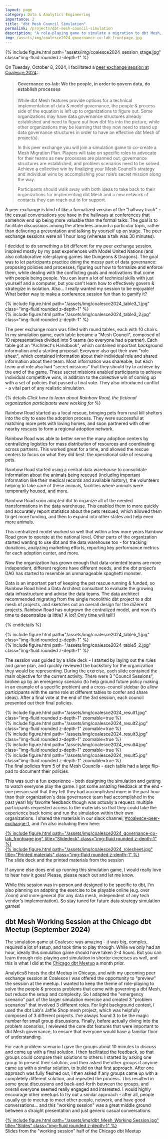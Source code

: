 ```yaml
---
layout: page
category: Data & Analytics Engineering
importance: 2
title: "dbt Mesh Council Simulation"
permalink: /projects/dbt-mesh-council-simulation
description: "A role-playing game to simulate a migration to dbt Mesh, created for a peer exchange at Coalesce 2024."
img: /assets/img/coalesce2024_governance-co-lab_frontpage.jpg
---
```


{% include figure.html path="assets/img/coalesce2024_session_stage.jpg" class="img-fluid rounded z-depth-1" %}

On Tuesday, October 8, 2024, I facilitated a [peer exchange session at Coalesce 2024](https://coalesce-widgets.getdbt.com/agenda/session/1383564):

> #### Governance co-lab: We the people, in order to govern data, do establish processes
>
> While dbt Mesh features provide options for a technical implementation of data & model governance, the people & process side of the equation is left up to organizations to figure out. Some organizations may have data governance structures already established and need to figure out how dbt fits into the picture, while other organizations may be learning that they now need to stand up data governance structures in order to have an effective dbt Mesh of project(s).
>
> In this peer exchange you will join a simulation game to co-create a Mesh Migration Plan. Players will take on specific roles to advocate for their teams as new processes are planned out, governance structures are established, and problem scenarios need to be solved. Achieve a collective win by finalizing your Mesh Council’s strategy and individual wins by accomplishing your role’s secret mission along the way.
>
> Participants should walk away with both ideas to take back to their organizations for implementing dbt Mesh and a new network of contacts they can reach out to for support.

A peer exchange is kind of like a formalized version of the "hallway track" - the casual conversations you have in the hallways at conferences that somehow end up being more valuable than the formal talks. The goal is to facilitate discussions among the attendees around a particular topic, rather than delivering a presentation and talking by yourself up on stage. The peer exchange sessions were all 1 hour long (whereas a talk was 30 minutes). 

I decided to do something a bit different for my peer exchange session, inspired mostly by my past experiences with Model United Nations (and also collaborative role-playing games like Dungeons & Dragons). The goal was to let participants practice doing the messy part of data governance: proposing policies and processes, figuring out how to formalize and enforce them, while dealing with the conflicting goals and motivations that come with people being people. You can learn a lot of technical skills with just yourself and a computer, but you can't learn how to effectively govern & strategize in isolation. Also... I really wanted my session to be enjoyable! What better way to make a conference session fun than to gamify it?

<div class="row">
    <div class="col-sm mt-2 mt-md-0">
        {% include figure.html path="/assets/img/coalesce2024_table3_1.jpg" class="img-fluid rounded z-depth-1" %}
    </div>
    <div class="col-sm mt-2 mt-md-0">
        {% include figure.html path="/assets/img/coalesce2024_table3_2.jpg" class="img-fluid rounded z-depth-1" %}
    </div>
</div>

The peer exchange room was filled with round tables, each with 10 chairs. In my simulation game, each table became a "Mesh Council", composed of 10 representatives divided into 5 teams (so everyone had a partner). Each table got an "Architect's Handbook", which contained important background information and a starting proposal. Everyone also got their own "role sheet", which contained information about their individual role and shared information about their team. Most information was shareable, but each team and role also had "secret missions" that they should try to achieve by the end of the game. These secret missions enabled participants to achieve individual competitive wins, in addition to the collective win of coming up with a set of policies that passed a final vote. They also introduced conflict - a vital part of any realistic simulation. 

{% details *Click here to learn about Rainbow Road, the fictional organization participants were working for* %} 

Rainbow Road started as a local rescue, bringing pets from rural kill shelters into the city to ease the adoption process. They were successful at matching more pets with loving homes, and soon partnered with other nearby rescues to form a regional adoption network.

Rainbow Road was able to better serve the many adoption centers by centralizing logistics for mass distribution of resources and coordinating across partners. This worked great for a time, and allowed the rescue centers to focus on what they did best: the operational side of rescuing pets.

Rainbow Road started using a central data warehouse to consolidate information about the animals being rescued (including important information like their medical records and available history), the volunteers helping to take care of these animals, facilities where animals were temporarily housed, and more.

Rainbow Road soon adopted dbt to organize all of the needed transformations in the data warehouse. This enabled them to more quickly and accurately report statistics about the pets rescued, which allowed them to get more funding, and then to expand into other states and help even more animals.

This centralized model worked so well that within a few more years Rainbow Road grew to operate at the national level. Other parts of the organization started wanting to use dbt and the data warehouse too - for tracking donations, analyzing marketing efforts, reporting key performance metrics for each adoption center, and more.

Now the organization has grown enough that data-oriented teams are more independent, different regions have different needs, and the dbt project’s DAG has started to resemble an unmanageable spaghetti monster.

Data is an important part of keeping the pet rescue running & funded, so Rainbow Road hired a Data Architect consultant to evaluate the growing data infrastructure and advise the data teams. The data architect recommended migrating from the single monolithic dbt project to a dbt mesh of projects, and sketches out an overall design for the diZerent projects. Rainbow Road has outgrown the centralized model, and now it’s time to decentralize (a little? A lot? Only time will tell!)

{% enddetails %}
<br>
<div class="row">
    <div class="col-sm mt-2 mt-md-0">
        {% include figure.html path="/assets/img/coalesce2024_table5_1.jpg" class="img-fluid rounded z-depth-1" %}
    </div>
    <div class="col-sm mt-2 mt-md-0">
        {% include figure.html path="/assets/img/coalesce2024_table5_2.jpg" class="img-fluid rounded z-depth-1" %}
    </div>
</div>

The session was guided by a slide deck - I started by laying out the rules and game plan, and quickly reviewed the backstory for the organization they would be representing. During the exercise, each slide contained the main objective for the current activity. There were 3 "Council Sessions", broken up by an emergency scenario (to help ground future policy making in an example of a specific problem) and a cross-council sidebar (to allow participants with the same role at different tables to confer and share ideas). After a final vote at the end of the 3rd session, each council presented out their final policies.

<div class="row">
    <div class="col-sm mt-2 mt-md-0">
        {% include figure.html path="/assets/img/coalesce2024_result1.jpg" class="img-fluid rounded z-depth-1" zoomable=true %}
    </div>
    <div class="col-sm mt-2 mt-md-0">
        {% include figure.html path="/assets/img/coalesce2024_result2.jpg" class="img-fluid rounded z-depth-1" zoomable=true %}
    </div>
</div>
<div class="row">
    <div class="col-sm mt-2 mt-md-0">
        {% include figure.html path="/assets/img/coalesce2024_result3.jpg" class="img-fluid rounded z-depth-1" zoomable=true %}
    </div>
    <div class="col-sm mt-2 mt-md-0">
        {% include figure.html path="/assets/img/coalesce2024_result4.jpg" class="img-fluid rounded z-depth-1" zoomable=true %}
    </div>
    <div class="col-sm mt-2 mt-md-0">
        {% include figure.html path="/assets/img/coalesce2024_result5.jpg" class="img-fluid rounded z-depth-1" zoomable=true %}
    </div>
</div>
<div class="caption">
    The final policies from 5 of the Mesh Councils - each table had a large flip-pad to document their policies.
</div>

This was such a fun experience - both designing the simulation and getting to watch everyone play the game. I got some amazing feedback at the end - one person said that they felt they had accomplished more in the past hour than their organization's data governance team had accomplished in the past year! My favorite feedback though was actually a request: multiple participants requested access to the materials so that they could take the experience back home and run the simulation within their own organizations. I shared the materials in our slack channel, [#coalesce-peer-exchange-1](https://getdbt.slack.com/archives/C07NL2CENP7), and I'm also including them here:

<div class="row">
    <div class="col-8 mt-2 mt-md-0">
        <a href="/assets/pdf/C24_TUE_1115_PEEREXCHANGE_GOVERNANCE_CO-LAB.pdf">
        {% include figure.html path="/assets/img/coalesce2024_governance-co-lab_frontpage.jpg" title="Slidedeck" class="img-fluid rounded z-depth-1" %}
        </a>
    </div>
    <div class="col-4 mt-2 mt-md-0">
        <a href="/assets/pdf/Governance co-lab printed materials.pdf">
        {% include figure.html path="/assets/img/coalesce2024_rolesheet.jpg" title="Printed materials" class="img-fluid rounded z-depth-1" %}
        </a>
    </div>
</div>
<div class="caption">
    The slide deck and the printed materials from the session
</div>

If anyone else does end up running this simulation game, I would really love to hear how it goes! Please, please reach out and let me know.

While this session was in-person and designed to be specific to dbt, I'm also planning on adapting the exercise to be playable online (e.g. over Zoom) and more general (for any data mesh, independent of any tech vendor's implementation). So stay tuned for future data strategy simulation games!

## dbt Mesh Working Session at the Chicago dbt Meetup (September 2024)

The simulation game at Coalesce was amazing - it was big, complex, required a lot of setup, and took time to play through. While we only had an hour, ideally this simulation game should have taken 2-4 hours. But you can learn through role-playing and simulation in shorter exercises as well, and this is what I did at the [Chicago dbt Meetup](https://www.meetup.com/chicago-dbt-meetup/events/302721675/) a month prior.

Analytics8 hosts the dbt Meetup in Chicago, and with my upcoming peer exchange session at Coalesce I was offered the opportunity to "preview" the session at the meetup. I wanted to keep the theme of role-playing to solve the people & process problems that come with governing a dbt Mesh, but reduce the setup and complexity. So I adapted the "emergency scenario" part of the larger simulation exercise and created 3 "problem scenarios" that involved 3 different roles. For light background context, I used the dbt Lab's Jaffle Shop mesh project, which was helpfully composed of 3 different projects. I've always found 3 to be the magic number for small group discussions. Finally, before actually diving into the problem scenarios, I reviewed the core dbt features that were important to dbt Mesh governance, to ensure that everyone would have a familiar floor of understanding.

For each problem scenario I gave the groups about 10 minutes to discuss and come up with a final solution. I then facilitated the feedback, so that groups could compare their solutions to others. I started by asking one group to present their solution, and then asked the other groups if anyone came up with a similar solution, to build on that first approach. After one approach was fully fleshed out, I then asked if any groups came up with a completely different solution, and repeated the process. This resulted in some great discussions and back-and-forth between the groups, and overall everyone seemed really engaged and interested. I would highly encourage other meetups to try out a similar approach - after all, people usually go to meetup to meet other people, network, and have good conversations... and this "working session" was a great middle ground between a straight presentation and just generic casual conversations.

<div class="row">
    <div class="col-sm md-auto">
        <a href="/assets/pdf/dbt_Mesh_Working Session.pdf">
        {% include figure.html path="/assets/img/dbt_Mesh_Working Session.jpg" title="Slides"  class="img-fluid rounded z-depth-1" %}
        </a>
    </div>
</div>
<div class="caption">
    Slides from the "working session" half of the Chicago dbt Meetup
</div>